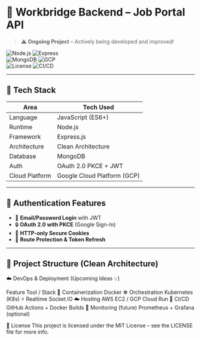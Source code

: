 # 🚀 Workbridge Backend – Job Portal API  
> ⚠️ **Ongoing Project** – Actively being developed and improved!

![Node.js](https://img.shields.io/badge/Node.js-18.x-green?logo=node.js) ![Express](https://img.shields.io/badge/Express.js-Framework-black?logo=express)  
![MongoDB](https://img.shields.io/badge/MongoDB-Database-green?logo=mongodb) ![GCP](https://img.shields.io/badge/GCP-Cloud-orange?logo=googlecloud)  
![License](https://img.shields.io/badge/License-MIT-blue?logo=open-source) ![CI/CD](https://img.shields.io/badge/GitHub%20Actions-Automation-blue?logo=githubactions)

---

## 🧰 Tech Stack

| Area            | Tech Used                             |
|-----------------|----------------------------------------|
| Language        | JavaScript (ES6+)                      |
| Runtime         | Node.js                                |
| Framework       | Express.js                             |
| Architecture    | Clean Architecture                     |
| Database        | MongoDB                                |
| Auth            | OAuth 2.0 PKCE + JWT                   |
| Cloud Platform  | Google Cloud Platform (GCP)            |

---

## 🔐 Authentication Features

- 🔑 **Email/Password Login** with JWT  
- 🔒 **OAuth 2.0 with PKCE** (Google Sign-In)  
- 🍪 **HTTP-only Secure Cookies**  
- 🚫 **Route Protection & Token Refresh**

---

## 📁 Project Structure (Clean Architecture)

☁️ DevOps & Deployment (Upcoming Ideas 💡)

Feature	Tool / Stack
🐳 Containerization	Docker
☸️ Orchestration	Kubernetes (K8s)
⚡ Realtime	Socket.IO
☁️ Hosting	AWS EC2 / GCP Cloud Run
🔄 CI/CD	GitHub Actions + Docker Builds
🧠 Monitoring (future)	Prometheus + Grafana (optional)

📄 License
This project is licensed under the MIT License – see the LICENSE file for more info.
